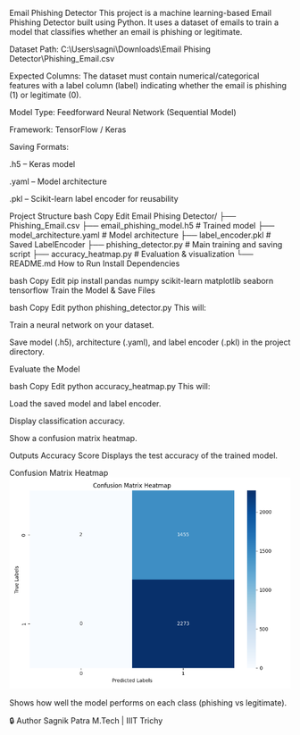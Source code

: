 Email Phishing Detector
This project is a machine learning-based Email Phishing Detector built using Python. It uses a dataset of emails to train a model that classifies whether an email is phishing or legitimate.

 Dataset
Path: C:\Users\sagni\Downloads\Email Phising Detector\Phishing_Email.csv

Expected Columns: The dataset must contain numerical/categorical features with a label column (label) indicating whether the email is phishing (1) or legitimate (0).

 Model
Type: Feedforward Neural Network (Sequential Model)

Framework: TensorFlow / Keras

Saving Formats:

.h5 – Keras model

.yaml – Model architecture

.pkl – Scikit-learn label encoder for reusability

 Project Structure
bash
Copy
Edit
Email Phising Detector/
├── Phishing_Email.csv
├── email_phishing_model.h5        # Trained model
├── model_architecture.yaml        # Model architecture
├── label_encoder.pkl              # Saved LabelEncoder
├── phishing_detector.py           # Main training and saving script
├── accuracy_heatmap.py            # Evaluation & visualization
└── README.md
 How to Run
Install Dependencies

bash
Copy
Edit
pip install pandas numpy scikit-learn matplotlib seaborn tensorflow
Train the Model & Save Files

bash
Copy
Edit
python phishing_detector.py
This will:

Train a neural network on your dataset.

Save model (.h5), architecture (.yaml), and label encoder (.pkl) in the project directory.

Evaluate the Model

bash
Copy
Edit
python accuracy_heatmap.py
This will:

Load the saved model and label encoder.

Display classification accuracy.

Show a confusion matrix heatmap.

 Outputs
 Accuracy Score
Displays the test accuracy of the trained model.

 Confusion Matrix Heatmap
 ![Output Screenshot](confusion_matrix_heatmap.png)

Shows how well the model performs on each class (phishing vs legitimate).

🔒 Author
Sagnik Patra
M.Tech | IIIT Trichy
